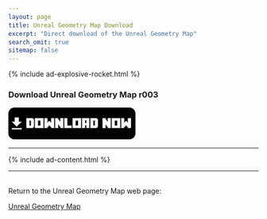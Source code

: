 ```yaml
---
layout: page
title: Unreal Geometry Map Download
excerpt: "Direct download of the Unreal Geometry Map"
search_omit: true
sitemap: false
---
```


{% include ad-explosive-rocket.html %}

### Download Unreal Geometry Map r003

<a href="https://github.com/Desno365/Unreal-Geometry-Map/releases/download/r003/Unreal_Geometry_r003_Desno365.zip">
	<img alt="Download now"
		src="/images/download-now.png" />
</a>

---

{% include ad-content.html %}

---

<br>Return to the Unreal Geometry Map web page:

<div markdown="0"><a href="{{ site.url }}/minecraft/unreal-map/#downloads" class="btn">Unreal Geometry Map</a></div>


